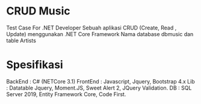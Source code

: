 # CRUD Music
Test Case For .NET Developer
Sebuah aplikasi CRUD (Create, Read , Update) menggunakan .NET Core Framework
Nama database dbmusic dan table Artists

# Spesifikasi
BackEnd : C# (NETCore 3.1)
FrontEnd : Javascript, Jquery, Bootstrap 4.x
Lib : Datatable Jquery, Moment.JS, Sweet Alert 2, JQuery Validation.
DB : SQL Server 2019, Entity Framework Core, Code First.